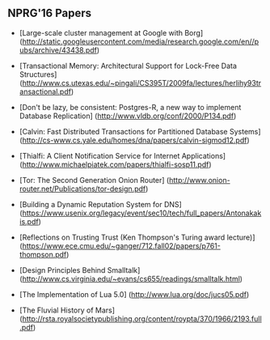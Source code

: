 ## NPRG'16 Papers

* [Large-scale cluster management at Google with Borg]
(http://static.googleusercontent.com/media/research.google.com/en//pubs/archive/43438.pdf)

* [Transactional Memory: Architectural Support for Lock-Free Data Structures]
(http://www.cs.utexas.edu/~pingali/CS395T/2009fa/lectures/herlihy93transactional.pdf)

* [Don't be lazy, be consistent: Postgres-R, a new way to implement Database Replication]
(http://www.vldb.org/conf/2000/P134.pdf)

* [Calvin: Fast Distributed Transactions for Partitioned Database Systems]
(http://cs-www.cs.yale.edu/homes/dna/papers/calvin-sigmod12.pdf)

* [Thialfi: A Client Notification Service for Internet Applications]
(http://www.michaelpiatek.com/papers/thialfi-sosp11.pdf)

* [Tor: The Second Generation Onion Router]
(http://www.onion-router.net/Publications/tor-design.pdf)

* [Building a Dynamic Reputation System for DNS]
(https://www.usenix.org/legacy/event/sec10/tech/full_papers/Antonakakis.pdf)

* [Reflections on Trusting Trust (Ken Thompson's Turing award lecture)]
(https://www.ece.cmu.edu/~ganger/712.fall02/papers/p761-thompson.pdf)

* [Design Principles Behind Smalltalk]
(http://www.cs.virginia.edu/~evans/cs655/readings/smalltalk.html)

* [The Implementation of Lua 5.0]
(http://www.lua.org/doc/jucs05.pdf)

* [The Fluvial History of Mars]
(http://rsta.royalsocietypublishing.org/content/roypta/370/1966/2193.full.pdf)
